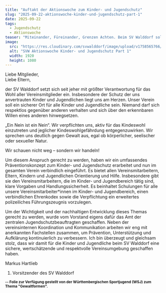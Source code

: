 ```yaml
---
title: "Auftakt der Aktionswoche zum Kinder- und Jugendschutz"
slug: "2025-09-22-aktionswoche-kinder-und-jugendschutz-part-1"
date: 2025-09-22
tags:
  - Jugendschutz
  - Aktionswoche
teaser: "Miteinander, Füreinander, Grenzen Achten. Beim SV Walddorf sollen sich alle Kinder sicher und respektiert fühlen. Mit unserem neuen Schutzkonzept setzen wir ein klares Zeichen: Gewalt hat keinen Platz – wir schauen nicht weg, wir handeln! Ein Statement vom 1. Vorsitzenden Markus Hartlieb."
image:
  src: "https://res.cloudinary.com/svwalddorf/image/upload/v1758565766/Header_1_aqsk5x.jpg"
  alt: "SVW Aktionswoche Kinder- und Jugendschutz Part 1"
  width: 1920
  height: 1080
---
```

Liebe Mitglieder,<br />
Liebe Eltern,

der SV Walddorf setzt sich seit jeher mit größter Verantwortung für das Wohl aller Vereinsmitglieder ein. Insbesondere der Schutz der uns anvertrauten Kinder und Jugendlichen liegt uns am Herzen. Unser Verein soll ein sicherer Ort für alle Kinder und Jugendliche sein. Niemand darf sich respektlos gegenüber anderen verhalten und sich über den erkennbaren Willen eines anderen hinwegsetzen.

„Ein Nein ist ein Nein“. Wir verpflichten uns, aktiv für das Kindeswohl einzutreten und jeglicher Kindeswohlgefährdung entgegenzuwirken. Wir sprechen uns deutlich gegen Gewalt aus, egal ob körperlicher, seelischer oder sexueller Natur.

Wir schauen nicht weg – sondern wir handeln!

Um diesem Anspruch gerecht zu werden, haben wir ein umfassendes Präventionskonzept zum Kinder- und Jugendschutz erarbeitet und nun im gesamten Verein verbindlich eingeführt. Es bietet allen Vereinsmitarbeitern, Eltern, Kindern und Jugendlichen Orientierung und Hilfe. Insbesondere gibt sie den Vereinsmitarbeitern, die im Kinder- und Jugendbereich tätig sind, klare Vorgaben und Handlungssicherheit. Es beinhaltet Schulungen für alle unsere Vereinsmitarbeiter*innen im Kinder- und Jugendbereich, einen verbindlichen Ehrenkodex sowie die Verpflichtung ein erweitertes
polizeiliches Führungszeugnis vorzulegen.

Um der Wichtigkeit und der nachhaltigen Entwicklung dieses Themas gerecht zu werden, wurde vom Vorstand eigens dafür das Amt der zentralen Jugendschutzbeauftragten geschaffen. Neben der vereinsinternen Koordination und Kommunikation arbeiten wir eng mit anerkannten Fachstellen zusammen, um Prävention, Unterstützung und Aufklärung kontinuierlich zu verbessern. Ich bin überzeugt und gleichsam stolz, dass wir damit für die Kinder und Jugendliche beim SV Walddorf eine sichere, wertschätzende und respektvolle Vereinsumgebung geschaffen haben.

Markus Hartlieb<br />
1. Vorsitzender des SV Walddorf

**<sub>-- Folie zur Verfügung gestellt von der Württembergischen Sportjugend (WSJ) zum Thema "Gewaltformen".</sub>**